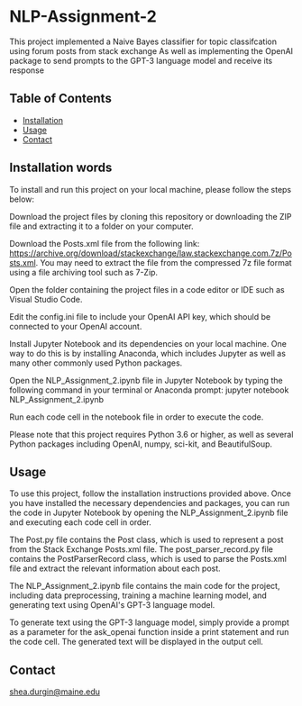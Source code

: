 # NLP-Assignment-2

This project implemented a Naive Bayes classifier for topic classifcation using forum posts from stack exchange
As well as implementing the OpenAI package to send prompts to the GPT-3 language model and receive its response

## Table of Contents

- [Installation](#installation)
- [Usage](#usage)
- [Contact](#contact)

## Installation words

To install and run this project on your local machine, please follow the steps below:

Download the project files by cloning this repository or downloading the ZIP file and extracting it to a folder on your computer.

Download the Posts.xml file from the following link: https://archive.org/download/stackexchange/law.stackexchange.com.7z/Posts.xml. You may need to extract the file from the compressed 7z file format using a file archiving tool such as 7-Zip.

Open the folder containing the project files in a code editor or IDE such as Visual Studio Code.

Edit the config.ini file to include your OpenAI API key, which should be connected to your OpenAI account.

Install Jupyter Notebook and its dependencies on your local machine. One way to do this is by installing Anaconda, which includes Jupyter as well as many other commonly used Python packages.

Open the NLP_Assignment_2.ipynb file in Jupyter Notebook by typing the following command in your terminal or Anaconda prompt: jupyter notebook NLP_Assignment_2.ipynb

Run each code cell in the notebook file in order to execute the code.

Please note that this project requires Python 3.6 or higher, as well as several Python packages including OpenAI, numpy, sci-kit, and BeautifulSoup.

## Usage

To use this project, follow the installation instructions provided above. Once you have installed the necessary dependencies and packages, you can run the code in Jupyter Notebook by opening the NLP_Assignment_2.ipynb file and executing each code cell in order.

The Post.py file contains the Post class, which is used to represent a post from the Stack Exchange Posts.xml file. The post_parser_record.py file contains the PostParserRecord class, which is used to parse the Posts.xml file and extract the relevant information about each post.

The NLP_Assignment_2.ipynb file contains the main code for the project, including data preprocessing, training a machine learning model, and generating text using OpenAI's GPT-3 language model.

To generate text using the GPT-3 language model, simply provide a prompt as a parameter for the ask_openai function inside a print statement and run the code cell. The generated text will be displayed in the output cell.

## Contact

shea.durgin@maine.edu

